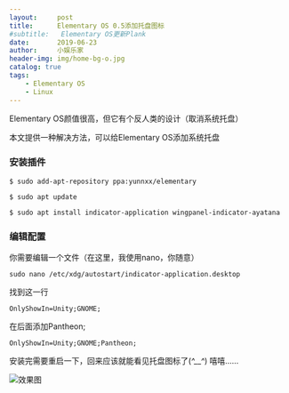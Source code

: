 ```yaml
---
layout:     post
title:      Elementary OS 0.5添加托盘图标
#subtitle:   Elementary OS更新Plank
date:       2019-06-23
author:     小娱乐家
header-img: img/home-bg-o.jpg
catalog: true
tags:
    - Elementary OS
    - Linux
---
```


Elementary OS颜值很高，但它有个反人类的设计（取消系统托盘）

本文提供一种解决方法，可以给Elementary OS添加系统托盘

### 安装插件
```
$ sudo add-apt-repository ppa:yunnxx/elementary

$ sudo apt update

$ sudo apt install indicator-application wingpanel-indicator-ayatana
```
### 编辑配置
你需要编辑一个文件（在这里，我使用nano，你随意）
```
sudo nano /etc/xdg/autostart/indicator-application.desktop
```
找到这一行
```
OnlyShowIn=Unity;GNOME;
```
在后面添加Pantheon;
```
OnlyShowIn=Unity;GNOME;Pantheon;
```


安装完需要重启一下，回来应该就能看见托盘图标了(*^__^*) 嘻嘻……

![效果图](https://s2.ax1x.com/2020/02/19/3EnsOO.png)
